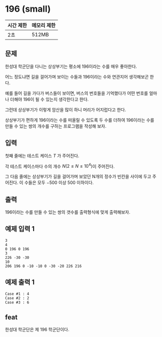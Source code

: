 # 196 (small)

| 시간 제한 | 메모리 제한 |
| --- | --- |
| 2초 | 512MB |

## 문제

한성대 학군단을 다니는 상상부기는 평소에 196이라는 수를 매우 좋아한다.

어느 정도냐면 길을 걸어가며 보이는 수들과 196이라는 수와 연관지어 생각해보곤 한다.

예를 들어 길을 가다가 버스들이 보이면, 버스의 번호들을 기억했다가 어떤 번호를 얼마나 더해야 196이 될 수 있는지 생각한다고 한다.

그런데 상상부기가 이렇게 암산을 많이 하니 머리가 어지럽다고 한다.

상상부기가 편하게 196이라는 수를 떠올릴 수 있도록 두 수를 더하여 196이라는 수를 만들 수 있는 쌍의 개수를 구하는 프로그램을 작성해 보자.

## 입력

첫째 줄에는 테스트 케이스 $T$ 가 주어진다.

각 테스트 케이스마다 수의 개수 $N (2 \leq N \leq 10^4)$이 주어진다. 

그 다음 줄에는 상상부기가 길을 걸어가며 보았던 N개의 정수가 빈칸을 사이에 두고 주어진다. 이 수들은 모두 $-500$ 이상 $500$ 이하이다.

## 출력

196이라는 수를 만들 수 있는 쌍의 갯수를 출력형식에 맞게 출력해보자.

## 예제 입력 1

```
3
4
0 196 0 196
3
226 -30 -30
10
206 196 0 -10 -10 0 -30 -20 226 216
```

## 예제 출력 1

```
Case #1 : 4
Case #2 : 2
Case #3 : 6
```

## feat

한성대 학군단은 제 196 학군단이다.